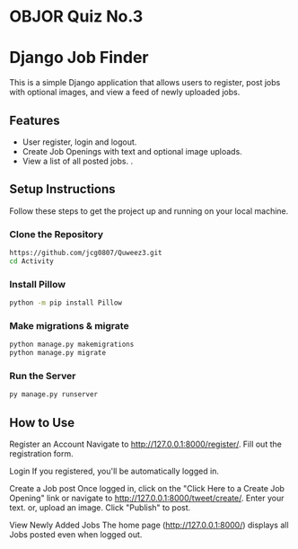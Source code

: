 

# OBJOR Quiz No.3

# Django Job Finder

This is a simple Django application that allows users to register, post jobs with optional images, and view a feed of newly uploaded jobs.

## Features

- User register, login and logout.
- Create Job Openings with text and optional image uploads.
- View a list of all posted jobs. .

## Setup Instructions

Follow these steps to get the project up and running on your local machine.

### Clone the Repository

```bash
https://github.com/jcg0807/Quweez3.git
cd Activity
```

### Install Pillow
```bash
python -m pip install Pillow
```
### Make migrations & migrate
```bash
python manage.py makemigrations 
python manage.py migrate 
```
### Run the Server
```bash
py manage.py runserver
```

## How to Use

Register an Account
Navigate to http://127.0.0.1:8000/register/.
Fill out the registration form.

Login
If you registered, you'll be automatically logged in.

Create a Job post
Once logged in, click on the "Click Here to a Create Job Opening" link or navigate to http://127.0.0.1:8000/tweet/create/.
Enter your text.
or, upload an image.
Click "Publish" to post.

View Newly Added Jobs
The home page (http://127.0.0.1:8000/) displays all Jobs posted even when logged out.
